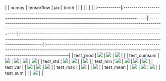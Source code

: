 |             | numpy                                                                                                                                                                  | tensorflow                                                                                                                                                             | jax                                                                                                                                                                    | torch                                                                                                                                                                  |
|             |                                                                                                                                                                        |                                                                                                                                                                        |                                                                                                                                                                        |                                                                                                                                                                        |
|:------------|:-----------------------------------------------------------------------------------------------------------------------------------------------------------------------|:-----------------------------------------------------------------------------------------------------------------------------------------------------------------------|:-----------------------------------------------------------------------------------------------------------------------------------------------------------------------|:-----------------------------------------------------------------------------------------------------------------------------------------------------------------------|
| test_prod   | <a href="https://github.com/unifyai/ivy/actions/runs/3583558409" rel="noopener noreferrer" target="_blank"><img src=https://img.shields.io/badge/-success-success></a> | <a href="https://github.com/unifyai/ivy/actions/runs/3581948008" rel="noopener noreferrer" target="_blank"><img src=https://img.shields.io/badge/-success-success></a> | <a href="https://github.com/unifyai/ivy/actions/runs/3581948008" rel="noopener noreferrer" target="_blank"><img src=https://img.shields.io/badge/-success-success></a> |                                                                                                                                                                        |
| test_cumsum | <a href="https://github.com/unifyai/ivy/actions/runs/3583558409" rel="noopener noreferrer" target="_blank"><img src=https://img.shields.io/badge/-success-success></a> | <a href="https://github.com/unifyai/ivy/actions/runs/3581948008" rel="noopener noreferrer" target="_blank"><img src=https://img.shields.io/badge/-success-success></a> | <a href="https://github.com/unifyai/ivy/actions/runs/3581948008" rel="noopener noreferrer" target="_blank"><img src=https://img.shields.io/badge/-success-success></a> | <a href="https://github.com/unifyai/ivy/actions/runs/3581948008" rel="noopener noreferrer" target="_blank"><img src=https://img.shields.io/badge/-success-success></a> |
| test_std    | <a href="https://github.com/unifyai/ivy/actions/runs/3594640890" rel="noopener noreferrer" target="_blank"><img src=https://img.shields.io/badge/-success-success></a> | <a href="https://github.com/unifyai/ivy/actions/runs/3594662193" rel="noopener noreferrer" target="_blank"><img src=https://img.shields.io/badge/-success-success></a> |                                                                                                                                                                        | <a href="https://github.com/unifyai/ivy/actions/runs/3594640890" rel="noopener noreferrer" target="_blank"><img src=https://img.shields.io/badge/-success-success></a> |
| test_min    | <a href="https://github.com/unifyai/ivy/actions/runs/3594640890" rel="noopener noreferrer" target="_blank"><img src=https://img.shields.io/badge/-success-success></a> | <a href="https://github.com/unifyai/ivy/actions/runs/3594640890" rel="noopener noreferrer" target="_blank"><img src=https://img.shields.io/badge/-success-success></a> | <a href="https://github.com/unifyai/ivy/actions/runs/3594640890" rel="noopener noreferrer" target="_blank"><img src=https://img.shields.io/badge/-success-success></a> | <a href="https://github.com/unifyai/ivy/actions/runs/3594640890" rel="noopener noreferrer" target="_blank"><img src=https://img.shields.io/badge/-success-success></a> |
| test_var    |                                                                                                                                                                        | <a href="https://github.com/unifyai/ivy/actions/runs/3594640890" rel="noopener noreferrer" target="_blank"><img src=https://img.shields.io/badge/-success-success></a> | <a href="https://github.com/unifyai/ivy/actions/runs/3594640890" rel="noopener noreferrer" target="_blank"><img src=https://img.shields.io/badge/-success-success></a> | <a href="https://github.com/unifyai/ivy/actions/runs/3594640890" rel="noopener noreferrer" target="_blank"><img src=https://img.shields.io/badge/-success-success></a> |
| test_max    |                                                                                                                                                                        | <a href="https://github.com/unifyai/ivy/actions/runs/3594640890" rel="noopener noreferrer" target="_blank"><img src=https://img.shields.io/badge/-success-success></a> |                                                                                                                                                                        | <a href="https://github.com/unifyai/ivy/actions/runs/3594640890" rel="noopener noreferrer" target="_blank"><img src=https://img.shields.io/badge/-success-success></a> |
| test_mean   |                                                                                                                                                                        | <a href="https://github.com/unifyai/ivy/actions/runs/3594640890" rel="noopener noreferrer" target="_blank"><img src=https://img.shields.io/badge/-success-success></a> | <a href="https://github.com/unifyai/ivy/actions/runs/3594640890" rel="noopener noreferrer" target="_blank"><img src=https://img.shields.io/badge/-success-success></a> | <a href="https://github.com/unifyai/ivy/actions/runs/3594640890" rel="noopener noreferrer" target="_blank"><img src=https://img.shields.io/badge/-success-success></a> |
| test_sum    |                                                                                                                                                                        |                                                                                                                                                                        | <a href="https://github.com/unifyai/ivy/actions/runs/3581948008" rel="noopener noreferrer" target="_blank"><img src=https://img.shields.io/badge/-success-success></a> |                                                                                                                                                                        |